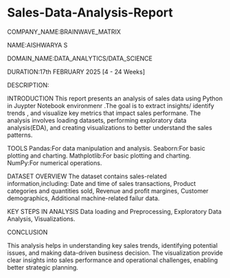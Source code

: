 # Sales-Data-Analysis-Report

COMPANY_NAME:BRAINWAVE_MATRIX

NAME:AISHWARYA S

DOMAIN_NAME:DATA_ANALYTICS/DATA_SCIENCE

DURATION:17th FEBRUARY 2025 [4 - 24 Weeks]

DESCRIPTION:

INTRODUCTION
This report presents an analysis of sales data using Python in Juypter Notebook environmenr .The goal is to extract insights/ identify trends , and visualize key metrics that impact sales performane. The analysis involves loading datasets, performing exploratory data analysis(EDA), and creating visualizations to better understand the sales patterns.

TOOLS
Pandas:For data manipulation and analysis.
Seaborn:For basic plotting and charting.
Mathplotlib:For basic plotting and charting.
NumPy:For numerical operations.

DATASET OVERVIEW
The dataset contains sales-related information,including:
Date and time of sales transactions,
Product categories and quantities sold,
Revenue and profit margines,
Customer demographics,
Additional machine-related failur data.

KEY STEPS IN ANALYSIS
Data loading and Preprocessing,
Exploratory Data Analysis,
Visualizations.

CONCLUSION

This analysis helps in understanding key sales trends, identifying potential issues, and making data-driven business decision. The visualization provide clear insights into sales performance and operational challenges, enabling better strategic planning.


